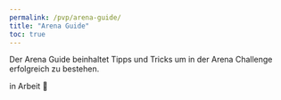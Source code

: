 ```yaml
---
permalink: /pvp/arena-guide/
title: "Arena Guide"
toc: true
---
```


Der Arena Guide beinhaltet Tipps und Tricks um in der Arena Challenge erfolgreich zu bestehen.

in Arbeit :construction:
